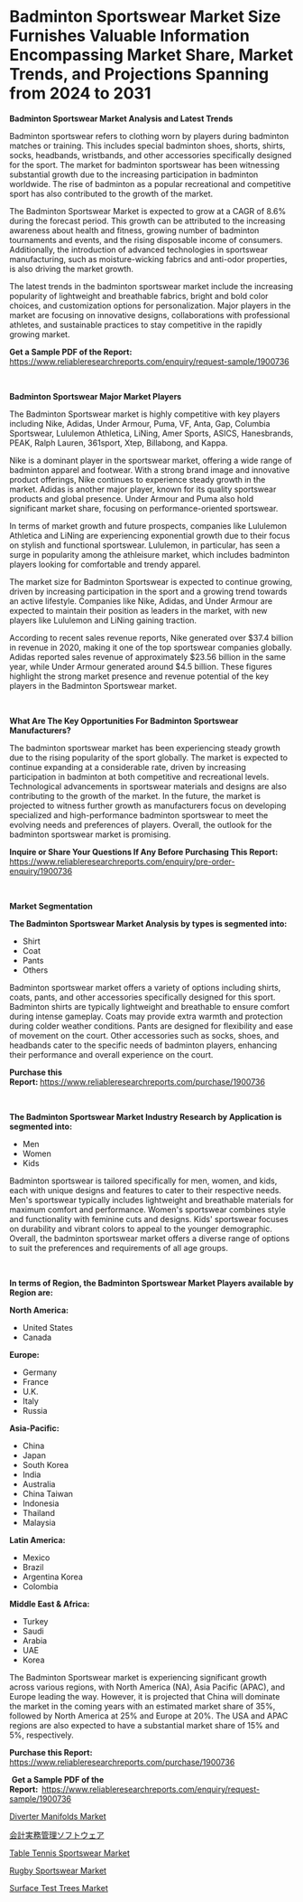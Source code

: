 <p><h1>Badminton Sportswear Market Size Furnishes Valuable Information Encompassing Market Share, Market Trends, and Projections Spanning from 2024 to 2031</h1></p><p><strong>Badminton Sportswear Market Analysis and Latest Trends</strong></p>
<p><p>Badminton sportswear refers to clothing worn by players during badminton matches or training. This includes special badminton shoes, shorts, shirts, socks, headbands, wristbands, and other accessories specifically designed for the sport. The market for badminton sportswear has been witnessing substantial growth due to the increasing participation in badminton worldwide. The rise of badminton as a popular recreational and competitive sport has also contributed to the growth of the market.</p><p>The Badminton Sportswear Market is expected to grow at a CAGR of 8.6% during the forecast period. This growth can be attributed to the increasing awareness about health and fitness, growing number of badminton tournaments and events, and the rising disposable income of consumers. Additionally, the introduction of advanced technologies in sportswear manufacturing, such as moisture-wicking fabrics and anti-odor properties, is also driving the market growth.</p><p>The latest trends in the badminton sportswear market include the increasing popularity of lightweight and breathable fabrics, bright and bold color choices, and customization options for personalization. Major players in the market are focusing on innovative designs, collaborations with professional athletes, and sustainable practices to stay competitive in the rapidly growing market.</p></p>
<p><strong>Get a Sample PDF of the Report:&nbsp;</strong> <a href="https://www.reliableresearchreports.com/enquiry/request-sample/1900736">https://www.reliableresearchreports.com/enquiry/request-sample/1900736</a></p>
<p>&nbsp;</p>
<p><strong>Badminton Sportswear Major Market Players</strong></p>
<p><p>The Badminton Sportswear market is highly competitive with key players including Nike, Adidas, Under Armour, Puma, VF, Anta, Gap, Columbia Sportswear, Lululemon Athletica, LiNing, Amer Sports, ASICS, Hanesbrands, PEAK, Ralph Lauren, 361sport, Xtep, Billabong, and Kappa. </p><p>Nike is a dominant player in the sportswear market, offering a wide range of badminton apparel and footwear. With a strong brand image and innovative product offerings, Nike continues to experience steady growth in the market. Adidas is another major player, known for its quality sportswear products and global presence. Under Armour and Puma also hold significant market share, focusing on performance-oriented sportswear.</p><p>In terms of market growth and future prospects, companies like Lululemon Athletica and LiNing are experiencing exponential growth due to their focus on stylish and functional sportswear. Lululemon, in particular, has seen a surge in popularity among the athleisure market, which includes badminton players looking for comfortable and trendy apparel.</p><p>The market size for Badminton Sportswear is expected to continue growing, driven by increasing participation in the sport and a growing trend towards an active lifestyle. Companies like Nike, Adidas, and Under Armour are expected to maintain their position as leaders in the market, with new players like Lululemon and LiNing gaining traction.</p><p>According to recent sales revenue reports, Nike generated over $37.4 billion in revenue in 2020, making it one of the top sportswear companies globally. Adidas reported sales revenue of approximately $23.56 billion in the same year, while Under Armour generated around $4.5 billion. These figures highlight the strong market presence and revenue potential of the key players in the Badminton Sportswear market.</p></p>
<p>&nbsp;</p>
<p><strong>What Are The Key Opportunities For Badminton Sportswear Manufacturers?</strong></p>
<p><p>The badminton sportswear market has been experiencing steady growth due to the rising popularity of the sport globally. The market is expected to continue expanding at a considerable rate, driven by increasing participation in badminton at both competitive and recreational levels. Technological advancements in sportswear materials and designs are also contributing to the growth of the market. In the future, the market is projected to witness further growth as manufacturers focus on developing specialized and high-performance badminton sportswear to meet the evolving needs and preferences of players. Overall, the outlook for the badminton sportswear market is promising.</p></p>
<p><strong>Inquire or Share Your Questions If Any Before Purchasing This Report:</strong> <a href="https://www.reliableresearchreports.com/enquiry/pre-order-enquiry/1900736">https://www.reliableresearchreports.com/enquiry/pre-order-enquiry/1900736</a></p>
<p>&nbsp;</p>
<p><strong>Market Segmentation</strong></p>
<p><strong>The Badminton Sportswear Market Analysis by types is segmented into:</strong></p>
<p><ul><li>Shirt</li><li>Coat</li><li>Pants</li><li>Others</li></ul></p>
<p><p>Badminton sportswear market offers a variety of options including shirts, coats, pants, and other accessories specifically designed for this sport. Badminton shirts are typically lightweight and breathable to ensure comfort during intense gameplay. Coats may provide extra warmth and protection during colder weather conditions. Pants are designed for flexibility and ease of movement on the court. Other accessories such as socks, shoes, and headbands cater to the specific needs of badminton players, enhancing their performance and overall experience on the court.</p></p>
<p><strong>Purchase this Report:&nbsp;</strong><a href="https://www.reliableresearchreports.com/purchase/1900736">https://www.reliableresearchreports.com/purchase/1900736</a></p>
<p>&nbsp;</p>
<p><strong>The Badminton Sportswear Market Industry Research by Application is segmented into:</strong></p>
<p><ul><li>Men</li><li>Women</li><li>Kids</li></ul></p>
<p><p>Badminton sportswear is tailored specifically for men, women, and kids, each with unique designs and features to cater to their respective needs. Men's sportswear typically includes lightweight and breathable materials for maximum comfort and performance. Women's sportswear combines style and functionality with feminine cuts and designs. Kids' sportswear focuses on durability and vibrant colors to appeal to the younger demographic. Overall, the badminton sportswear market offers a diverse range of options to suit the preferences and requirements of all age groups.</p></p>
<p>&nbsp;</p>
<p><strong>In terms of Region, the Badminton Sportswear Market Players available by Region are:</strong></p>
<p>
    <p> <strong> North America: </strong>
        <ul>
            <li>United States</li>
            <li>Canada</li>
        </ul>
        </p> 
    <p> <strong> Europe: </strong>
        <ul>
            <li>Germany</li>
            <li>France</li>
            <li>U.K.</li>
            <li>Italy</li>
            <li>Russia</li>
        </ul>
        </p> 
    <p> <strong> Asia-Pacific: </strong>
        <ul>
            <li>China</li>
            <li>Japan</li>
            <li>South Korea</li>
            <li>India</li>
            <li>Australia</li>
            <li>China Taiwan</li>
            <li>Indonesia</li>
            <li>Thailand</li>
            <li>Malaysia</li>
        </ul>
        </p> 
    <p> <strong> Latin America: </strong>
        <ul>
            <li>Mexico</li>
            <li>Brazil</li>
            <li>Argentina Korea</li>
            <li>Colombia</li>
        </ul>
        </p> 
    <p> <strong> Middle East & Africa: </strong>
        <ul>
            <li>Turkey</li>
            <li>Saudi</li>
            <li>Arabia</li>
            <li>UAE</li>
            <li>Korea</li>
        </ul>
    </p>
    </p>
<p><p>The Badminton Sportswear market is experiencing significant growth across various regions, with North America (NA), Asia Pacific (APAC), and Europe leading the way. However, it is projected that China will dominate the market in the coming years with an estimated market share of 35%, followed by North America at 25% and Europe at 20%. The USA and APAC regions are also expected to have a substantial market share of 15% and 5%, respectively.</p></p>
<p><strong>Purchase this Report: </strong><a href="https://www.reliableresearchreports.com/purchase/1900736">https://www.reliableresearchreports.com/purchase/1900736</a></p>
<p>&nbsp;<strong>Get a Sample PDF of the Report:&nbsp;&nbsp;</strong><a href="https://www.reliableresearchreports.com/enquiry/request-sample/1900736">https://www.reliableresearchreports.com/enquiry/request-sample/1900736</a></p>
<p><strong></strong></p>
<p><p><a href="https://issuu.com/reportprime-2/docs/diverter-manifolds-market-size-2030.pptx">Diverter Manifolds Market</a></p><p><a href="https://github.com/SantosDicki04/Market-Research-Report-List-1/blob/main/67057766085.md">会計実務管理ソフトウェア</a></p><p><a href="https://github.com/ruddyyedelwadw/Market-Research-Report-List-1/blob/main/table-tennis-sportswear-market.md">Table Tennis Sportswear Market</a></p><p><a href="https://github.com/jaidynmorantestelletmjzya/Market-Research-Report-List-1/blob/main/rugby-sportswear-market.md">Rugby Sportswear Market</a></p><p><a href="https://issuu.com/reportprime-2/docs/surface-test-trees-market-size-2030.pptx">Surface Test Trees Market</a></p></p>